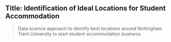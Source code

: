 ## Title: Identification of Ideal Locations for Student Accommodation

> Data science approach to identify best locations around Nottingham Trent University to start student accommodation business.




